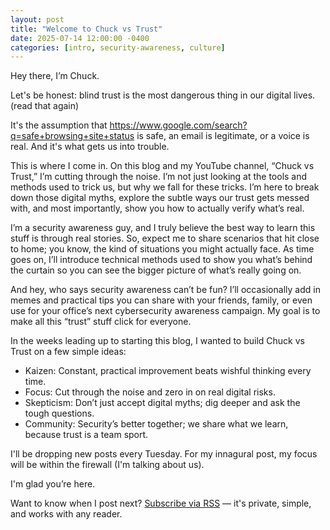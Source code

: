 ```yaml
---
layout: post
title: "Welcome to Chuck vs Trust"
date: 2025-07-14 12:00:00 -0400
categories: [intro, security-awareness, culture]
---
```


Hey there, I’m Chuck.

Let's be honest: blind trust is the most dangerous thing in our digital lives. (read that again)

It's the assumption that https://www.google.com/search?q=safe+browsing+site+status is safe, an email is legitimate, or a voice is real. And it's what gets us into trouble.

This is where I come in. On this blog and my YouTube channel, “Chuck vs Trust,” I’m cutting through the noise. I’m not just looking at the tools and methods used to trick us, but why we fall for these tricks. I’m here to break down those digital myths, explore the subtle ways our trust gets messed with, and most importantly, show you how to actually verify what’s real.

I’m a security awareness guy, and I truly believe the best way to learn this stuff is through real stories. So, expect me to share scenarios that hit close to home; you know, the kind of situations you might actually face. As time goes on, I’ll introduce technical methods used to show you what’s behind the curtain so you can see the bigger picture of what’s really going on.

And hey, who says security awareness can’t be fun? I’ll occasionally add in memes and practical tips you can share with your friends, family, or even use for your office’s next cybersecurity awareness campaign. My goal is to make all this “trust” stuff click for everyone.

In the weeks leading up to starting this blog, I wanted to build Chuck vs Trust on a few simple ideas:

- Kaizen: Constant, practical improvement beats wishful thinking every time.
- Focus: Cut through the noise and zero in on real digital risks.
- Skepticism: Don’t just accept digital myths; dig deeper and ask the tough questions.
- Community: Security’s better together; we share what we learn, because trust is a team sport.

I'll be dropping new posts every Tuesday. For my innagural post, my focus will be within the firewall (I'm talking about us).

I'm glad you’re here.



Want to know when I post next? [Subscribe via RSS](/feed.xml) — it's private, simple, and works with any reader.
